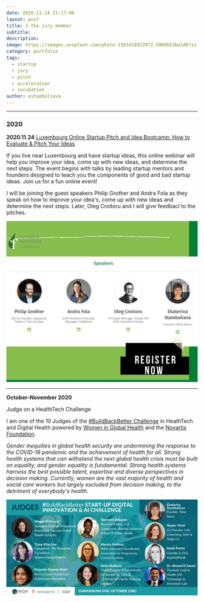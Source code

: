 ```yaml
---
date: 2020-11-24 21:17:00
layout: post
title: I the jury member
subtitle:
description: 
image: https://images.unsplash.com/photo-1503418922972-5960b53be1d6?ixlib=rb-1.2.1&ixid=eyJhcHBfaWQiOjEyMDd9&auto=format&fit=crop&w=1355&q=80
category: portfolio
tags:
  - startup
  - jury
  - pitch
  - acceleration
  - incubation
author: estambolieva
---
```


---

### 2020

**2020.11.24**  [Luxembourg Online Startup Pitch and Idea Bootcamp: How to Evaluate & Pitch Your Ideas](https://fi.co/event/luxembourg-online-startup-idea-bootcamp-how-to-evaluate-your-ideas-luxembourg-virtual-fall-2020)

If you live near Luxembourg and have startup ideas, this online webinar will help you improve your idea, come up with new ideas, and determine the next steps. The event begins with talks by leading startup mentors and founders designed to teach you the components of good and bad startup ideas. Join us for a fun online event!

I will be joining the guest speakers Philip Grother and Andra Fola as they speak on how to improve your idea's, come up with new ideas and determine the next steps. Later, Oleg Croitoru and I will give feedbacl to the pitches.

![Jury Panel](https://raw.githubusercontent.com/estambolieva/estambolieva.github.io/master/assets/img/uploads/FI_CO_jury.jpeg)

---


**October-November 2020**

Judge on a HealthTech Challenge

I am one of the 10 Judges of the [#BuildBackBetter Challenge](https://www.womeningh.org/buildbackbetter-challenge) in HeathTech and Digital Health powered by [Women in Global Health](https://www.womeningh.org) and the [Novartis Foundation](https://www.novartisfoundation.org/).

*Gender inequities in global health security are undermining the response to the COVID-19 pandemic and the achievement of health for all. Strong health systems that can withstand the next global health crisis must be built on equality, and gender equality is fundamental. Strong health systems harness the best possible talent, expertise and diverse perspectives in decision making. Currently, women are the vast majority of health and social care workers but largely excluded from decision making, to the detriment of everybody's health.*

![Women in Digital Health and AI Judge](https://raw.githubusercontent.com/estambolieva/estambolieva.github.io/master/assets/img/uploads/Women_Digital_Heatlh_Judge.jpeg)